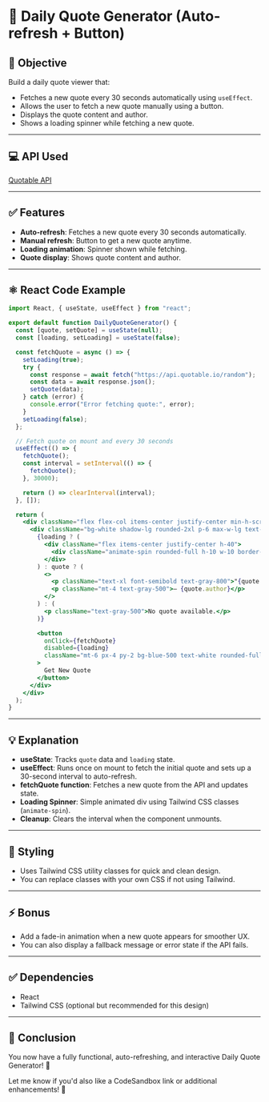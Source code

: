 # 🌟 Daily Quote Generator (Auto-refresh + Button)

## 🎯 Objective

Build a daily quote viewer that:

* Fetches a new quote every 30 seconds automatically using `useEffect`.
* Allows the user to fetch a new quote manually using a button.
* Displays the quote content and author.
* Shows a loading spinner while fetching a new quote.

---

## 💻 API Used

[Quotable API](https://api.quotable.io/random)

---

## ✅ Features

* **Auto-refresh**: Fetches a new quote every 30 seconds automatically.
* **Manual refresh**: Button to get a new quote anytime.
* **Loading animation**: Spinner shown while fetching.
* **Quote display**: Shows quote content and author.

---

## ⚛️ React Code Example

```jsx
import React, { useState, useEffect } from "react";

export default function DailyQuoteGenerator() {
  const [quote, setQuote] = useState(null);
  const [loading, setLoading] = useState(false);

  const fetchQuote = async () => {
    setLoading(true);
    try {
      const response = await fetch("https://api.quotable.io/random");
      const data = await response.json();
      setQuote(data);
    } catch (error) {
      console.error("Error fetching quote:", error);
    }
    setLoading(false);
  };

  // Fetch quote on mount and every 30 seconds
  useEffect(() => {
    fetchQuote();
    const interval = setInterval(() => {
      fetchQuote();
    }, 30000);

    return () => clearInterval(interval);
  }, []);

  return (
    <div className="flex flex-col items-center justify-center min-h-screen bg-gray-100 p-6">
      <div className="bg-white shadow-lg rounded-2xl p-6 max-w-lg text-center relative">
        {loading ? (
          <div className="flex items-center justify-center h-40">
            <div className="animate-spin rounded-full h-10 w-10 border-t-4 border-blue-500"></div>
          </div>
        ) : quote ? (
          <>
            <p className="text-xl font-semibold text-gray-800">"{quote.content}"</p>
            <p className="mt-4 text-gray-500">— {quote.author}</p>
          </>
        ) : (
          <p className="text-gray-500">No quote available.</p>
        )}

        <button
          onClick={fetchQuote}
          disabled={loading}
          className="mt-6 px-4 py-2 bg-blue-500 text-white rounded-full hover:bg-blue-600 disabled:opacity-50 transition"
        >
          Get New Quote
        </button>
      </div>
    </div>
  );
}
```

---

## 💡 Explanation

* **useState**: Tracks `quote` data and `loading` state.
* **useEffect**: Runs once on mount to fetch the initial quote and sets up a 30-second interval to auto-refresh.
* **fetchQuote function**: Fetches a new quote from the API and updates state.
* **Loading Spinner**: Simple animated div using Tailwind CSS classes (`animate-spin`).
* **Cleanup**: Clears the interval when the component unmounts.

---

## 🎨 Styling

* Uses Tailwind CSS utility classes for quick and clean design.
* You can replace classes with your own CSS if not using Tailwind.

---

## ⚡ Bonus

* Add a fade-in animation when a new quote appears for smoother UX.
* You can also display a fallback message or error state if the API fails.

---

## ✅ Dependencies

* React
* Tailwind CSS (optional but recommended for this design)

---

## 🚀 Conclusion

You now have a fully functional, auto-refreshing, and interactive Daily Quote Generator! 🌟

Let me know if you'd also like a CodeSandbox link or additional enhancements! 💬

